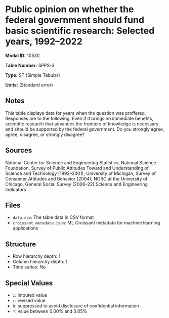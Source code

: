 # Public opinion on whether the federal government should fund basic scientific research: Selected years, 1992–2022

**Modal ID:** 10530

**Table Number:** SPPS-3

**Type:** ST (Simple Tabular)

**Units:** (Standard error)

## Notes

This table displays data for years when the question was proffered. Responses are to the following: Even if it brings no immediate benefits, scientific research that advances the frontiers of knowledge is necessary and should be supported by the federal government. Do you strongly agree, agree, disagree, or strongly disagree?

## Sources

National Center for Science and Engineering Statistics, National Science Foundation, Survey of Public Attitudes Toward and Understanding of Science and Technology (1992–2001); University of Michigan, Survey of Consumer Attitudes and Behavior (2004); NORC at the University of Chicago, General Social Survey (2006–22).Science and Engineering Indicators

## Files

- `data.csv`: The table data in CSV format
- `croissant_metadata.json`: ML Croissant metadata for machine learning applications

## Structure

- Row hierarchy depth: 1
- Column hierarchy depth: 1
- Time series: No

## Special Values

- `i`: imputed value
- `r`: revised value
- `D`: suppressed to avoid disclosure of confidential information
- `*`: value between 0.00% and 0.05%
